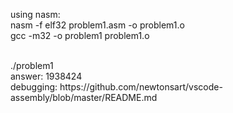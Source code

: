 using nasm:
<br />
nasm -f elf32 problem1.asm -o problem1.o
<br />
gcc -m32 -o problem1 problem1.o

<br />
./problem1

<br />
answer: 1938424

<br />
debugging:
https://github.com/newtonsart/vscode-assembly/blob/master/README.md